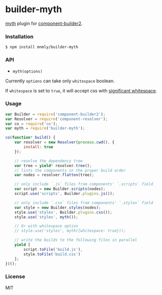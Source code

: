 # builder-myth

[myth](http://myth.io) plugin for [component-builder2](https://github.com/component/builder2.js).


### Installation

```
$ npm install mnmly/builder-myth
```

### API

- `myth(options)`

Currently `options` can take only `whitespace` boolean.

If `whitespace` is set to `true`, it will accept css with [significant whitespace](https://github.com/reworkcss/css-whitespace).


### Usage

```javascript
var Builder = require('component-builder2');
var Resolver = require('component-resolver');
var co = require('co');
var myth = require('builder-myth');

co(function* build() {
    var resolver = new Resolver(process.cwd(), {
        install: true
    });

    // resolve the dependency tree
    var tree = yield* resolver.tree();
    // lists the components in the proper build order
    var nodes = resolver.flatten(tree);

    // only include `.js` files from components' `.scripts` field
    var script = new Builder.scripts(nodes);
    script.use('scripts', Builder.plugins.js());

    // only include `.css` files from components' `.styles` field
    var style = new Builder.styles(nodes);
    style.use('styles', Builder.plugins.css());
    style.use('styles', myth());

    // Or with whitespace option
    // style.use('styles', myth({whitespace: true}));

    // write the builds to the following files in parallel
    yield [
        script.toFile('build.js'),
        style.toFile('build.css')
    ];
})();

```

### License
  MIT
